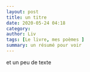 ```yaml
---
layout: post
title: un titre
date: 2020-05-24 04:18
category: 
author: Liv
tags: [Le livre, mes poèmes ]
summary: un résumé pour voir
---
```


et un peu de texte
